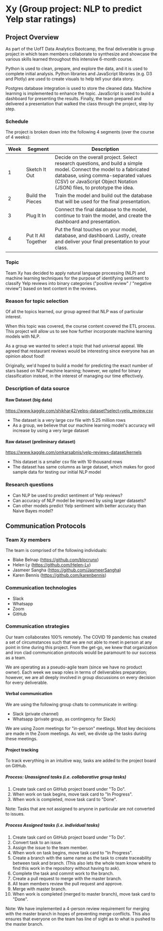 # Xy (Group project: NLP to predict Yelp star ratings)

## Project Overview
As part of the UofT Data Analytics Bootcamp, the final deliverable is group project in which team members collaborate to synthesize and showcase the various skills learned throughout this intensive 6-month course.

Python is used to clean, prepare, and explore the data, and it is used to complete initial analysis. Python libraries and JavaScript libraries (e.g. D3 and Plotly) are used to create visuals to help tell your data story.

Postgres database integration is used to store the cleaned data. Machine learning is implemented to enhance the topic. JavaScript is used to build a dashboard for presenting the results. Finally, the team prepared and delivered a presentation that walked the class through the project, step by step.

### Schedule
The project is broken down into the following 4 segments (over the course of 4 weeks):

|Week|Segment|Description|
|----|-------|-----------|
|1|Sketch It Out|Decide on the overall project. Select research questions, and build a simple model. Connect the model to a fabricated database, using comma-separated values (CSV) or JavaScript Object Notation (JSON) files, to prototype the idea.|
|2|Build the Pieces|Train the model and build out the database that will be used for the final presentation.|
|3|Plug It In|Connect the final database to the model, continue to train the model, and create the dashboard and presentation.|
|4|Put It All Together|Put the final touches on your model, database, and dashboard. Lastly, create and deliver your final presentation to your class.|

### Topic
Team Xy has decided to apply natural language processing (NLP) and machine learning techniques for the purpose of identifying sentiment to classify Yelp reviews into binary categories ("positive review" / "negative review") based on text content in the reviews.

### Reason for topic selection
Of all the topics learned, our group agreed that NLP was of particular interest.

When this topic was covered, the course content covered the ETL process. This project will allow us to see how further incorporate machine learning models with NLP.

As a group we wanted to select a topic that had universal appeal. We agreed that restaurant reviews would be interesting since everyone has an opinion about food!

Originally, we'd hoped to build a model for predicting the exact number of stars based on NLP machine learning; however, we opted for binary classification instead, in the interest of managing our time effectively.

### Description of data source
#### Raw Dataset (big data)

https://www.kaggle.com/shikhar42/yelps-dataset?select=yelp_review.csv
- The dataset is a very large csv file with 5.25 million rows
- As a group, we believe that our machine learning model's accuracy will increase by using a very large dataset

#### Raw dataset (preliminary dataset)

https://www.kaggle.com/omkarsabnis/yelp-reviews-dataset/kernels
- This dataset is a smaller csv file with 10 thousand rows
- The dataset has same columns as large dataset, which makes for good sample data for testing our initial NLP model

### Research questions
- Can NLP be used to predict sentiment of Yelp reviews?
- Can accuracy of NLP model be improved by using larger datasets?
- Can other models predict Yelp sentiment with better accuracy than Naive Bayes model?

## Communication Protocols

### Team Xy members
The team is comprised of the following individuals:
- Blake Belnap (https://github.com/blocrunx)
- Helen Ly (https://github.com/Helen-Ly)
- Jasmeer Sangha (https://github.com/JasmeerSangha)
- Karen Bennis (https://github.com/karenbennis)

### Communication technologies
- Slack
- Whatsapp
- Zoom
- GitHub

### Communication strategies
Our team collaborates 100% remotely. The COVID 19 pandemic has created a set of circumstances such that we are not able to meet in person at any point in time during this project. From the get-go, we knew that organization and iron clad communication protocols would be paramount to our success as a team.

We are operating as a pseudo-agile team (since we have no product owner). Each week we swap roles in terms of deliverables preparation; however, we are all deeply involved in group discussions on every decision for every deliverable.

#### Verbal communication
We are using the following group chats to communicate in writing:
- Slack (private channel)
- Whatsapp (private group, as contingency for Slack)

We are using Zoom meetings for "in-person" meetings. Most key decisions are made in the Zoom meetings. As well, we divide up the tasks during these meetings.

#### Project tracking
To track everything in an intuitive way, tasks are added to the project board on GitHub.

##### Process: Unassigned tasks (i.e. collaborative group tasks)
1. Create task card on GitHub project board under "To Do".
2. When work on task begins, move task card to "In Progress".
3. When work is completed, move task card to "Done".

Note: Tasks that are not assigned to anyone in particular are not converted to issues.

##### Process Assigned tasks (i.e. individual tasks)
1. Create task card on GitHub project board under "To Do".
2. Convert task to an issue.
3. Assign the issue to the team member.
4. When work on task begins, move task card to "In Progress".
5. Create a branch with the same name as the task to create traceability between task and branch. (This also lets the whole team know where to find this work in the repository without having to ask).
6. Complete the task and commit work to the branch.
7. Create a pull request to merge with the master branch.
8. All team members review the pull request and approve.
9. Merge with master branch.
10. When work is completed (merged to master branch), move task card to "Done".

Note: We have implemented a 4-person review requirement for merging with the master branch in hopes of preventing merge conflicts. This also ensures that everyone on the team has line of sight as to what is pushed to the master branch.